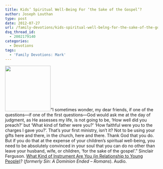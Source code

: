 ```yaml
---
title: Kids’ Spiritual Well-Being For ‘the Sake of the Gospel’?
author: Joseph Louthan
type: post
date: 2012-07-27
url: /family-devotions/kids-spiritual-well-belng-for-the-sake-of-the-gospel/
dsq_thread_id:
  - 2002179140
categories:
  - Devotions
tags:
  - 'Family Devotions: Mark'
---
```

[<img class="alignright size-thumbnail wp-image-1110" title="daniels_mill_4" src="https://i0.wp.com/theologic.us/wp-content/uploads/2012/10/daniels_mill_4.jpg?resize=150%2C150" alt="" width="150" height="150" srcset="https://i0.wp.com/theologic.us/wp-content/uploads/2012/10/daniels_mill_4.jpg?resize=150%2C150 150w, https://i0.wp.com/theologic.us/wp-content/uploads/2012/10/daniels_mill_4.jpg?zoom=2&resize=150%2C150 300w, https://i0.wp.com/theologic.us/wp-content/uploads/2012/10/daniels_mill_4.jpg?zoom=3&resize=150%2C150 450w" sizes="(max-width: 150px) 100vw, 150px" data-recalc-dims="1" />][1]&#8220;I sometimes wonder, my dear friends, if one of the questions—if one of the first questions—God would ask me at the day of judgment, as He assesses my life, is not going to be, &#8216;How well did you preach?&#8217; but &#8216;What kind of father were you?&#8217; &#8216;How faithful were you to the charges I gave you?&#8217;. That&#8217;s your first ministry, isn&#8217;t it? Not to be using your gifts here and there, in the church, here and there. Thank God that you do. But if you do that at the expense of your children&#8217;s spiritual well-being, you need to be absolutely convinced in your soul that you can do no other than leave your husband, wife, or children, &#8216;for the sake of the gospel&#8217;.&#8221; Sinclair Ferguson. <a href="http://www.sermonaudio.com/playpopup.asp?SID=3912953483" target="_blank">What Kind of Instrument Are You (in Relationship to Young People)</a>? (_formerly Sin: A Dominion Ended &#8211; Romans_). Audio.

 [1]: https://i0.wp.com/theologic.us/wp-content/uploads/2012/10/daniels_mill_4.jpg

